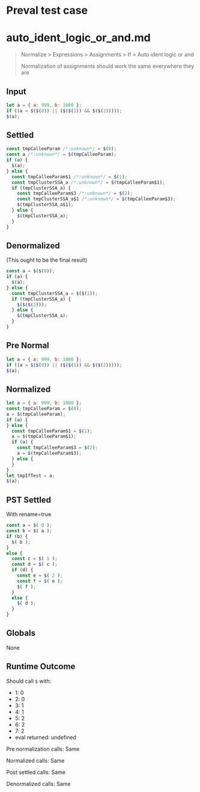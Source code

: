 # Preval test case

# auto_ident_logic_or_and.md

> Normalize > Expressions > Assignments > If > Auto ident logic or and
>
> Normalization of assignments should work the same everywhere they are

## Input

`````js filename=intro
let a = { a: 999, b: 1000 };
if ((a = $($(0)) || ($($(1)) && $($(2)))));
$(a);
`````

## Settled


`````js filename=intro
const tmpCalleeParam /*:unknown*/ = $(0);
const a /*:unknown*/ = $(tmpCalleeParam);
if (a) {
  $(a);
} else {
  const tmpCalleeParam$1 /*:unknown*/ = $(1);
  const tmpClusterSSA_a /*:unknown*/ = $(tmpCalleeParam$1);
  if (tmpClusterSSA_a) {
    const tmpCalleeParam$3 /*:unknown*/ = $(2);
    const tmpClusterSSA_a$1 /*:unknown*/ = $(tmpCalleeParam$3);
    $(tmpClusterSSA_a$1);
  } else {
    $(tmpClusterSSA_a);
  }
}
`````

## Denormalized
(This ought to be the final result)

`````js filename=intro
const a = $($(0));
if (a) {
  $(a);
} else {
  const tmpClusterSSA_a = $($(1));
  if (tmpClusterSSA_a) {
    $($($(2)));
  } else {
    $(tmpClusterSSA_a);
  }
}
`````

## Pre Normal


`````js filename=intro
let a = { a: 999, b: 1000 };
if ((a = $($(0)) || ($($(1)) && $($(2)))));
$(a);
`````

## Normalized


`````js filename=intro
let a = { a: 999, b: 1000 };
const tmpCalleeParam = $(0);
a = $(tmpCalleeParam);
if (a) {
} else {
  const tmpCalleeParam$1 = $(1);
  a = $(tmpCalleeParam$1);
  if (a) {
    const tmpCalleeParam$3 = $(2);
    a = $(tmpCalleeParam$3);
  } else {
  }
}
let tmpIfTest = a;
$(a);
`````

## PST Settled
With rename=true

`````js filename=intro
const a = $( 0 );
const b = $( a );
if (b) {
  $( b );
}
else {
  const c = $( 1 );
  const d = $( c );
  if (d) {
    const e = $( 2 );
    const f = $( e );
    $( f );
  }
  else {
    $( d );
  }
}
`````

## Globals

None

## Runtime Outcome

Should call `$` with:
 - 1: 0
 - 2: 0
 - 3: 1
 - 4: 1
 - 5: 2
 - 6: 2
 - 7: 2
 - eval returned: undefined

Pre normalization calls: Same

Normalized calls: Same

Post settled calls: Same

Denormalized calls: Same
